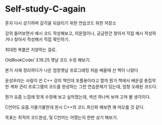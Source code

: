 # Self-study-C-again
혼자 다시 상기하며 감각을 되살리기 위한 연습코드 위한 저장소


강의 들어보면서 예시 코드 작성해보고, 의문점이나, 궁금한건 찾아서 직접 예시 작성하거나 찾아서 작성해서 직접 확인하기.

최대한 복붙은 지양하는 걸로.



OldBookCode/ 3.19.25
옛날 코드 수정 해보기.

본가 서재 정리하다가 나온 엄청옛날 프로그래밍 처음 배울때 산 책이 나왔다 

윤성우라는 사람이 쓴 C++ 강의 책인데 포플용이라고 할까 뭔가 책에서 배운걸 총집약한 계좌 관리 프로그램의 코드를 완성하는 그런 연습문제가 있는데, 엄청 오래된 코드다.

뭔가 요즘 느낌에 맞게 수정해 보고 싶어졌는데, 섹션 하나씩 보며 고쳐 볼 생각이다.

C언어도 요즘 가물가물한데 원시 C++의 코드 최신화 해보면 꽤 떠오를 것 같다.

목표는 최적의 코드완성, 및 C언어는 어땠는지 한번 상기 해보기.